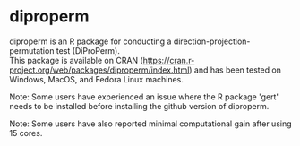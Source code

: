 # diproperm

diproperm is an R package for conducting a direction-projection-permutation test (DiProPerm).  
This package is available on CRAN (https://cran.r-project.org/web/packages/diproperm/index.html) and has been tested on Windows, MacOS, and Fedora Linux machines.

Note: Some users have experienced an issue where the R package 'gert' needs to be installed before installing the github version of diproperm. 

Note: Some users have also reported minimal computational gain after using 15 cores.

